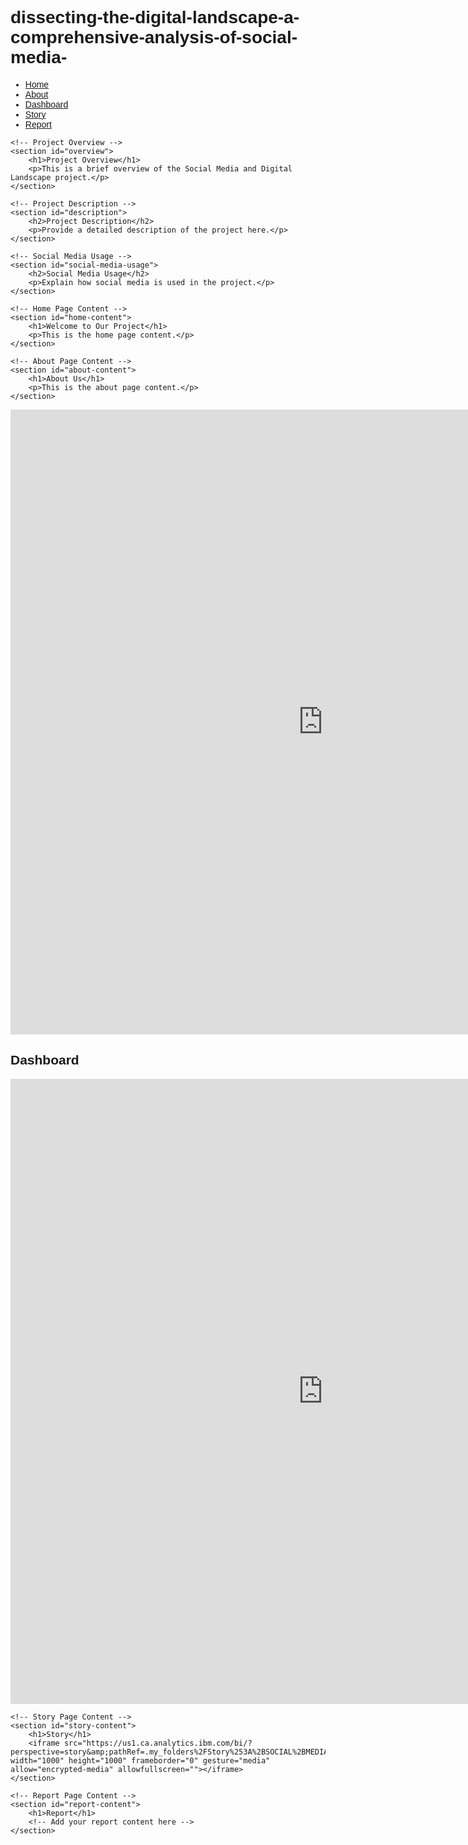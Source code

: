 # dissecting-the-digital-landscape-a-comprehensive-analysis-of-social-media-
<!DOCTYPE html>
<html>
<head>
    <meta charset="UTF-8">
    <title>Social Media and Digital Landscape Project</title>
    <style>
        /* Add your CSS styles here */
        body {
            font-family: Arial, sans-serif;
        }
        /* Add more styles as needed */
    </style>
</head>
<body>
    <!-- Navigation Menu -->
    <nav>
        <ul>
            <li><a href="index.html">Home</a></li>
            <li><a href="about.html">About</a></li>
            <li><a href="dashboard.html">Dashboard</a></li>
            <li><a href="story.html">Story</a></li>
            <li><a href="report.html">Report</a></li>
        </ul>
    </nav>

    <!-- Project Overview -->
    <section id="overview">
        <h1>Project Overview</h1>
        <p>This is a brief overview of the Social Media and Digital Landscape project.</p>
    </section>

    <!-- Project Description -->
    <section id="description">
        <h2>Project Description</h2>
        <p>Provide a detailed description of the project here.</p>
    </section>

    <!-- Social Media Usage -->
    <section id="social-media-usage">
        <h2>Social Media Usage</h2>
        <p>Explain how social media is used in the project.</p>
    </section>

    <!-- Home Page Content -->
    <section id="home-content">
        <h1>Welcome to Our Project</h1>
        <p>This is the home page content.</p>
    </section>

    <!-- About Page Content -->
    <section id="about-content">
        <h1>About Us</h1>
        <p>This is the about page content.</p>
    </section>

   <iframe src="https://us1.ca.analytics.ibm.com/bi/?perspective=dashboard&amp;pathRef=.my_folders%2FSOCIAL%2BMEDIA%2BDASBOARD%2BA&amp;closeWindowOnLastView=true&amp;ui_appbar=false&amp;ui_navbar=false&amp;shareMode=embedded&amp;action=view&amp;mode=dashboard&amp;subView=model0000018a65ff184b_00000003" width="1000" height="1000" frameborder="0" gesture="media" allow="encrypted-media" allowfullscreen=""></iframe>
    <section id="dashboard-content">
        <h1>Dashboard</h1>
       <iframe src="https://us1.ca.analytics.ibm.com/bi/?perspective=dashboard&amp;pathRef=.my_folders%2FSOCIAL%2BMEDIA%2BDASBOARD%2BA&amp;closeWindowOnLastView=true&amp;ui_appbar=false&amp;ui_navbar=false&amp;shareMode=embedded&amp;action=view&amp;mode=dashboard&amp;subView=model0000018a65ff184b_00000003" width="1000" height="1000" frameborder="0" gesture="media" allow="encrypted-media" allowfullscreen=""></iframe>
    </section>

    <!-- Story Page Content -->
    <section id="story-content">
        <h1>Story</h1>
        <iframe src="https://us1.ca.analytics.ibm.com/bi/?perspective=story&amp;pathRef=.my_folders%2FStory%253A%2BSOCIAL%2BMEDIA%2BDASBOARD%2BA&amp;closeWindowOnLastView=true&amp;ui_appbar=false&amp;ui_navbar=false&amp;shareMode=embedded&amp;action=view&amp;sceneId=model0000018a65ff184b_00000003&amp;sceneTime=0" width="1000" height="1000" frameborder="0" gesture="media" allow="encrypted-media" allowfullscreen=""></iframe>
    </section>

    <!-- Report Page Content -->
    <section id="report-content">
        <h1>Report</h1>
        <!-- Add your report content here -->
    </section>
</body>
</html>

